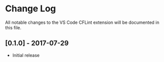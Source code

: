# Change Log
All notable changes to the VS Code CFLint extension will be documented in this file.

## [0.1.0] - 2017-07-29
- Initial release
